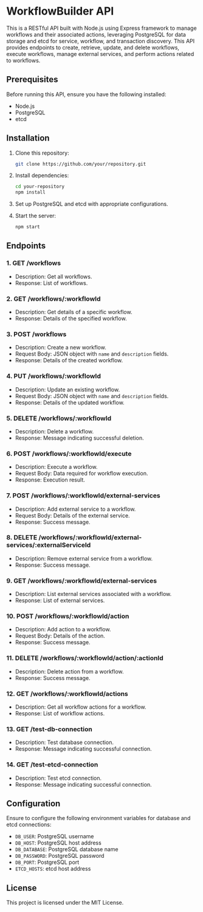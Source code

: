 # WorkflowBuilder API

This is a RESTful API built with Node.js using Express framework to manage workflows and their associated actions, leveraging PostgreSQL for data storage and etcd for service, workflow, and transaction discovery. This API provides endpoints to create, retrieve, update, and delete workflows, execute workflows, manage external services, and perform actions related to workflows.

## Prerequisites

Before running this API, ensure you have the following installed:

- Node.js
- PostgreSQL
- etcd

## Installation

1. Clone this repository:

   ```bash
   git clone https://github.com/your/repository.git
   ```

2. Install dependencies:

   ```bash
   cd your-repository
   npm install
   ```

3. Set up PostgreSQL and etcd with appropriate configurations.

4. Start the server:

   ```bash
   npm start
   ```

## Endpoints

### 1. GET /workflows

- Description: Get all workflows.
- Response: List of workflows.

### 2. GET /workflows/:workflowId

- Description: Get details of a specific workflow.
- Response: Details of the specified workflow.

### 3. POST /workflows

- Description: Create a new workflow.
- Request Body: JSON object with `name` and `description` fields.
- Response: Details of the created workflow.

### 4. PUT /workflows/:workflowId

- Description: Update an existing workflow.
- Request Body: JSON object with `name` and `description` fields.
- Response: Details of the updated workflow.

### 5. DELETE /workflows/:workflowId

- Description: Delete a workflow.
- Response: Message indicating successful deletion.

### 6. POST /workflows/:workflowId/execute

- Description: Execute a workflow.
- Request Body: Data required for workflow execution.
- Response: Execution result.

### 7. POST /workflows/:workflowId/external-services

- Description: Add external service to a workflow.
- Request Body: Details of the external service.
- Response: Success message.

### 8. DELETE /workflows/:workflowId/external-services/:externalServiceId

- Description: Remove external service from a workflow.
- Response: Success message.

### 9. GET /workflows/:workflowId/external-services

- Description: List external services associated with a workflow.
- Response: List of external services.

### 10. POST /workflows/:workflowId/action

- Description: Add action to a workflow.
- Request Body: Details of the action.
- Response: Success message.

### 11. DELETE /workflows/:workflowId/action/:actionId

- Description: Delete action from a workflow.
- Response: Success message.

### 12. GET /workflows/:workflowId/actions

- Description: Get all workflow actions for a workflow.
- Response: List of workflow actions.

### 13. GET /test-db-connection

- Description: Test database connection.
- Response: Message indicating successful connection.

### 14. GET /test-etcd-connection

- Description: Test etcd connection.
- Response: Message indicating successful connection.

## Configuration

Ensure to configure the following environment variables for database and etcd connections:

- `DB_USER`: PostgreSQL username
- `DB_HOST`: PostgreSQL host address
- `DB_DATABASE`: PostgreSQL database name
- `DB_PASSWORD`: PostgreSQL password
- `DB_PORT`: PostgreSQL port
- `ETCD_HOSTS`: etcd host address

## License

This project is licensed under the MIT License.
